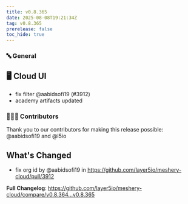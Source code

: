 ```yaml
---
title: v0.8.365
date: 2025-08-08T19:21:34Z
tag: v0.8.365
prerelease: false
toc_hide: true
---
```


### 🔤 General
## 🖥 Cloud UI

- fix filter @aabidsofi19 (#3912)
- academy artifacts updated

### 👨🏽‍💻 Contributors

Thank you to our contributors for making this release possible:
@aabidsofi19 and @l5io

## What's Changed
* fix org id by @aabidsofi19 in https://github.com/layer5io/meshery-cloud/pull/3912


**Full Changelog**: https://github.com/layer5io/meshery-cloud/compare/v0.8.364...v0.8.365
